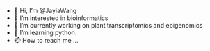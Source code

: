 - 👋 Hi, I’m @JayiaWang
- 👀 I’m interested in bioinformatics
- 🌱 I’m currently working on plant transcriptomics and epigenomics
- 💞️ I’m learning python.
- 📫 How to reach me ...

<!---
JayiaWang/JayiaWang is a ✨ special ✨ repository because its `README.md` (this file) appears on your GitHub profile.
You can click the Preview link to take a look at your changes.
--->
